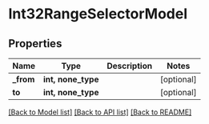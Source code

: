 # Int32RangeSelectorModel


## Properties
Name | Type | Description | Notes
------------ | ------------- | ------------- | -------------
**_from** | **int, none_type** |  | [optional] 
**to** | **int, none_type** |  | [optional] 

[[Back to Model list]](../README.md#documentation-for-models) [[Back to API list]](../README.md#documentation-for-api-endpoints) [[Back to README]](../README.md)


